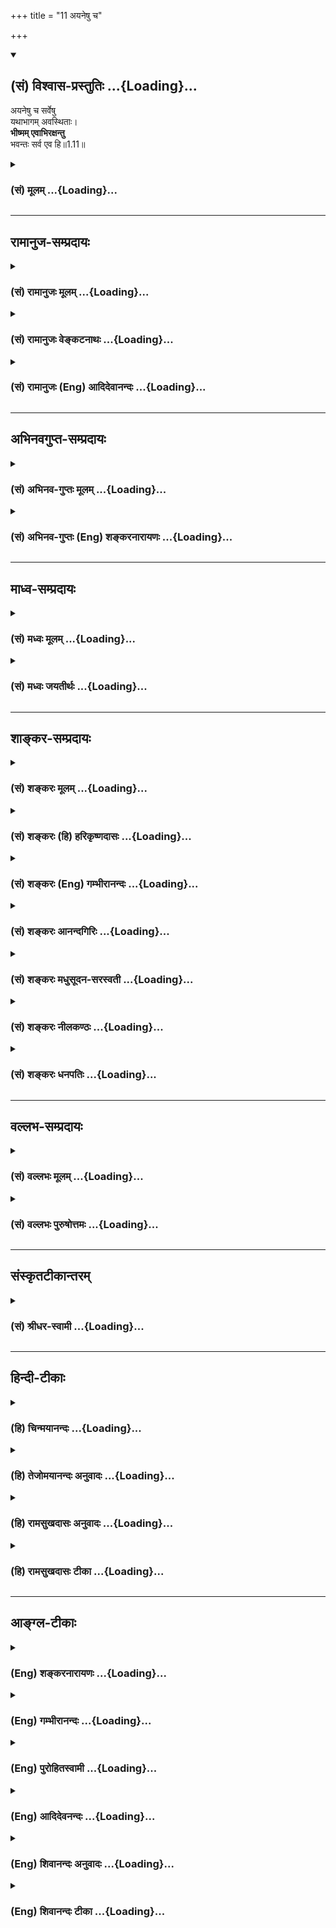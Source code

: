 +++
title = "11 अयनेषु च"

+++
<div class="js_include" newlevelforh1="2" title="(सं) विश्वास-प्रस्तुतिः" unfilled url="/mahAbhAratam/vyAsaH/shlokashaH/06-bhIShma-parva/03-bhagavad-gItA-parva/saMskRtam/vishvAsa-prastutiH/01_arjuna-viShAda-yogaH/11_ayaneShu_cha.md">
<details open><summary><h2>(सं) विश्वास-प्रस्तुतिः ...{Loading}...</h2></summary>

अयनेषु च सर्वेषु  
यथाभागम् अवस्थिताः।  
**भीष्मम् एवाभिरक्षन्तु**  
भवन्तः सर्व एव हि॥1.11॥
</details>
</div>
<div class="js_include collapsed" newlevelforh1="3" title="(सं) मूलम्" unfilled url="/mahAbhAratam/vyAsaH/shlokashaH/06-bhIShma-parva/03-bhagavad-gItA-parva/saMskRtam/mUlam/01_arjuna-viShAda-yogaH/11_ayaneShu_cha.md">
<details><summary><h3>(सं) मूलम् ...{Loading}...</h3></summary>

अयनेषु च सर्वेषु यथाभागमवस्थिताः।  
भीष्ममेवाभिरक्षन्तु भवन्तः सर्व एव हि।।1.11।।
</details>
</div>


_________________
## रामानुज-सम्प्रदायः
<div class="js_include collapsed" newlevelforh1="3" title="(सं) रामानुजः मूलम्" unfilled url="/mahAbhAratam/vyAsaH/shlokashaH/06-bhIShma-parva/03-bhagavad-gItA-parva/saMskRtam/rAmAnujaH/mUlam/01_arjuna-viShAda-yogaH/11_ayaneShu_cha.md">
<details><summary><h3>(सं) रामानुजः मूलम् ...{Loading}...</h3></summary>

१९-तमस्य टीका दृश्या।
</details>
</div>
<div class="js_include collapsed" newlevelforh1="3" title="(सं) रामानुजः वेङ्कटनाथः" unfilled url="/mahAbhAratam/vyAsaH/shlokashaH/06-bhIShma-parva/03-bhagavad-gItA-parva/saMskRtam/rAmAnujaH/venkaTanAthaH/01_arjuna-viShAda-yogaH/11_ayaneShu_cha.md">
<details><summary><h3>(सं) रामानुजः वेङ्कटनाथः ...{Loading}...</h3></summary>

।। 1.11।। एवं सुयोधन-विजय-बुभुत्सया कृतस्य प्रश्नस्य "यत्र योगेश्वरः" 18।78
इति साक्षाद् उत्तरं वक्ष्यन् तत्-प्रत्यायनार्थम् अखिलम् अवान्तर-वृत्तमपि सञ्जय
उवाच - दृष्ट्वेति। 

पाण्डवानीकं व्यूढं दृष्ट्वा इति सुयोधनस्य
धैर्य-भ्रंश-हेतुः। तद्-अधीनो धैर्य-भ्रंश-रूपोऽवस्थाविशेषः तु-शब्देन सूच्यते।
दृष्ट्वेत्य्-आदेर् अनुनादयन्न्-इत्य्-अन्तस्याव्यक्तांशं व्यञ्जयति - दुर्योधन
इत्य्-आदिना, अकथयत् रा.भा.1।19 इत्यन्तेन। 

संज्ञार्थं सम्यग्-ज्ञानार्थम्, संज्ञया परिसंख्यानार्थं वा। तत्र अन्तर्-विषण्णोऽभवत्
इत्य्-अन्तेन भीष्मम् एवाभिरक्षन्तु भवन्तः सर्व एव हि 1।11 इत्येतद्-अन्तं
व्याख्यातम्। 

अपर्याप्तं 1।10 इति श्लोकस्यायमर्थः तत् तस्मात् अस्माकं बलं
भीष्माभिरक्षितमपर्याप्तं परबलविजयाय नालम् इदं त्वेतेषां पाण्डवानां बलं
भीमाभिरक्षितं पर्याप्तमस्मद्बलविजयायालम् इति। नन्विदमनुपपन्नं तद्बलमिति
सामानाधिकरण्यप्रतीतिभङ्गायोगात् पूर्वत्र च परबलस्वबलयोः
सामर्थ्यासामर्थ्यहेतूपन्यासाभावात्। न च भीष्मद्रोणादिरक्षितं
स्वबलमयमसमर्थं मन्यते। प्रबलानामेव हि भीष्मद्रोणादीनां वधः सोपाधिकः। न
भेतव्यं महाराज म.भा.उ.प.55।1 इत्यादिषु च बहुशः स्वबलस्यैव सामर्थ्यं
दुर्योधनेनोपन्यस्तम्। न चेदानीं तद्विपरीतप्रतीतौ कारणमस्ति।
द्वितीयदिवसारम्भे च दुर्योधन एवं वक्ष्यति अपर्याप्तं तदस्माकं बलं
पार्थाभिरक्षितम्। पर्याप्तं त्विदमेतेषां बलं पार्थिवसत्तमाः म.भा.उ.प.
इति। तत्र चास्माकमपर्याप्तमित्येवान्वयः न पुनरस्माकं बलमिति। ततोऽत्रापि
तथैव वचनव्यक्तिरुचिता। तस्मात् पाठभेदेन व्यवहितान्वयेन वाक्यभेदेन
पदार्थभेदेन वा योजना स्यात्। तत्र भीमभीष्मशब्दयोर्विपर्यासात्पाठभेदः।
तथा च भीमाभिरक्षितं तद्बलमस्माकं अपर्याप्तमित्यन्वये सामानाधिकरण्यम्
तदिति विप्रकृष्टनिर्देशस्वारस्यम् दुर्योधनाभिप्रायाविरोधश्च सिद्ध्यति।
व्यवहितान्वयेऽप्ययमेवार्थः। द्विधा च व्यवहितान्वयोऽत्र शक्यः।
भीमाभिरक्षितभीष्माभिरक्षितयोर्विपर्यासादेकःअपर्याप्तं तत् ৷৷. पर्याप्तं
त्विदम् इत्यनयोर्विपर्यासाद्द्वितीयः। अर्थौचित्याय तु व्यवधानमात्रं
सह्यते।  
  
वाक्यभेदेऽप्येवं योजना अपर्याप्तं तदित्येका प्रतिज्ञा पर्याप्तं
त्विदमिति द्वितीया। अत्र को हेतुरिति शङ्कायां हेतुपरं वाक्यद्वयम्
अस्माकं बलं भीष्माभिरक्षितम् एतेषां बलं भीमाभिरक्षितमिति। अस्मद्बलस्य
प्रबलाधिष्ठितत्वात् परबलस्य च दुर्बलाधिष्ठितत्वादित्यर्थः। पदार्थभेदे
त्वेवं योजना पर्याप्तं पर्यापनं समापनम् पर्याप्तमिति कर्तरि क्तः
नाशनसमर्थमित्यर्थः। अपर्याप्तं नाशनासमर्थमित्यर्थः।
भीष्माभिरक्षितमस्माद्बलं तत् अपर्याप्तं नाशयितुं न शक्नोति। तत् इत्य
पाण्डवबलं कर्तृतया निर्दिश्यतेइदम् इति च स्वबल परबलपर्यापनकर्तृतया।
निष्ठायोगाच्च न कर्मणि षष्ठीप्राप्तिः यद्वा अपर्याप्तमपरिमितमित्यर्थः
पर्याप्तं परिमितमित्यर्थः स्वबलस्यैकादशाक्षौहिणीयुक्तत्वात् परबलस्य
सप्ताक्षौहिणी युक्तत्वाच्च। सर्वथा तावन्न स्वबलदौर्बल्यं परबलप्राबल्यं च
युद्धारम्भे दुर्योधनः प्रसञ्जयेदिति सोऽयं घण्टापथात्पाटच्चर
कुटीरप्रवेशः। तथाहि इह तावद्भीष्माभिरक्षितमित्येतत्प्रति शिरस्तया
भीमाभिरक्षितमिति केनाभिप्रायेण निर्दिश्यते न तावद्भीष्मवद्भीमस्यापि
सेनापतित्वेन धृष्टद्युम्नस्य तत्पतित्वेनोक्तत्वात्। नापि
भीष्मसमपौरुषत्वेन अत्यन्तविषमतया प्रसिद्धेः। यथोक्तं भीष्मेणैव शक्तोऽहं
धनुषैकेन निहन्तुं सर्वपाण्डवान्। यद्येषां न भवेद्गोप्ता विष्णुः
कारणपूरुषः म.भा. इति। नापि प्रतिबलाधीश्वरत्वेन धर्मसूनोस्तथात्वात्। नापि
परबलभटप्रधानत्वेन अर्जुनस्यैव तथा प्रसिद्धेः। अतो भीमस्य
समस्तधार्तराष्ट्रवधदीक्षितत्वात्तदुचितसाहसबलसहायादियुक्तत्वाच्च तस्य
विशेषतो निर्देशः। एवं सति तत्प्रतिशिरस्त्वेन भीष्मस्य निर्देशोऽपि
समस्तपाण्डुतनयसंरक्षणप्रवणत्वेन प्रतिपन्नत्वात्। अतः शत्रुभयसहायातिशङ्के
पदद्वयसूचिते इत्युक्तं भवति। यत्तूक्तं पूर्वत्र परबलस्वबलयोः
सामर्थ्यासामर्थ्यहेतुः  
  
कश्चिन्नोक्त इति तदप्यसमीक्षितवचनम्। उपक्रमे हि प्रथममेव
स्वबलाच्चतुरक्षौहिणीन्यूनापिमहतीं चमूम् 1।3 इति प्रतिचमूर्वर्णिता।
अनन्तरंधीमता 1।3 इत्यन्तेन प्रतिसेनापतिर्वर्णितः। तदनन्तरं चअत्र शूरा
महेष्वासाः 1।4 इत्यारभ्यसर्व एव महारथाः 1।6 इत्यन्तेन
दृष्टान्तीकृतभीमार्जुनाभ्यां सहासन्नविंशतिसङ्ख्याः पुरुषा
निरतिशयपौरुषतया वर्णिताः स्वपक्षे तु न चमूर्वर्णिता नापि सेनापतिः।
स्वबलप्रधानपरिसंख्याने च सप्त पुरुषा उपात्ताः
व्यतिरिक्तास्त्वाकृतिगणत्वेनअन्ये च बहवः शूराः इत्युक्ताःमदर्थे
त्यक्तजीविताः 1।9 इति चोक्तम् न तुमदर्थे जिगीषवः इति साभिसन्धिकत्वमेव
तेनापि प्रतिपाद्यत इति चेत् सत्यम्। तथापि वचनव्यक्तिप्रकार एवंविधः
अभिसन्धिद्योतनायापि हि त्यक्तजीवितत्ववचनं प्रतिभटानां बलीयस्त्वबुद्ध्यैव
भवति। अनन्तरं चतस्य सञ्जनयन्हर्षं कुरुवृद्धः पितामहः  
  

</details>
</div>
<div class="js_include collapsed" newlevelforh1="3" title="(सं) रामानुजः (Eng) आदिदेवानन्दः" unfilled url="/mahAbhAratam/vyAsaH/shlokashaH/06-bhIShma-parva/03-bhagavad-gItA-parva/saMskRtam/rAmAnujaH/english/AdidevAnandaH/01_arjuna-viShAda-yogaH/11_ayaneShu_cha.md">
<details><summary><h3>(सं) रामानुजः (Eng) आदिदेवानन्दः ...{Loading}...</h3></summary>

1.1 - 1.19 Dhrtarastra said - Sanjaya said Duryodhana, after viewing the forces of Pandavas protected by Bhima, and his own forces protected by Bhisma conveyed his views thus to Drona, his teacher, about the adeacy of Bhima's forces for conering the Kaurava forces and the inadeacy of his own forces for victory against the Pandava forces. He was grief-stricken within. Observing his (Duryodhana's) despondecny, Bhisma,
in order to cheer him, roared like a lion, and then blowing his conch,
made his side sound their conchs and kettle-drums, which made an uproar as a sign of victory. Then, having heard that great tumult, Arjuna and Sri Krsna the Lord of all lords, who was acting as the charioteer of Arjuna, sitting in their great chariot which was powerful enough to coner the three worlds; blew their divine conchs Srimad Pancajanya and Devadatta. Then, both Yudhisthira and Bhima blew their respective conchs separately. That tumult rent asunder the hearts of your sons, led by Duryodhana. The sons of Dhrtarastra then thought, 'Our cause is almost lost now itself.' So said Sanjaya to Dhrtarastra who was longing for their victory. Sanjaya said to Dhrtarastra: Then, seeing the Kauravas,
who were ready for battle, Arjuna, who had Hanuman, noted for his exploit of burning Lanka, as the emblem on his flag on his chariot,
directed his charioteer Sri Krsna, the Supreme Lord-who is overcome by parental love for those who take shelter in Him who is the treasure-house of knowledge, power, lordship, energy, potency and splendour, whose sportive delight brings about the origin, sustentation and dissolution of the entire cosmos at His will, who is the Lord of the senses, who controls in all ways the senses inner and outer of all,
superior and inferior - by saying, 'Station my chariot in an appropriate place in order that I may see exactly my enemies who are eager for battle.'

</details>
</div>


_________________
## अभिनवगुप्त-सम्प्रदायः
<div class="js_include collapsed" newlevelforh1="3" title="(सं) अभिनव-गुप्तः मूलम्" unfilled url="/mahAbhAratam/vyAsaH/shlokashaH/06-bhIShma-parva/03-bhagavad-gItA-parva/saMskRtam/abhinava-guptaH/mUlam/01_arjuna-viShAda-yogaH/11_ayaneShu_cha.md">
<details><summary><h3>(सं) अभिनव-गुप्तः मूलम् ...{Loading}...</h3></summary>

।।1.11।। अयनेषु इति अयनानि वीययः।  

</details>
</div>
<div class="js_include collapsed" newlevelforh1="3" title="(सं) अभिनव-गुप्तः (Eng) शङ्करनारायणः" unfilled url="/mahAbhAratam/vyAsaH/shlokashaH/06-bhIShma-parva/03-bhagavad-gItA-parva/saMskRtam/abhinava-guptaH/english/shankaranArAyaNaH/01_arjuna-viShAda-yogaH/11_ayaneShu_cha.md">
<details><summary><h3>(सं) अभिनव-गुप्तः (Eng) शङ्करनारायणः ...{Loading}...</h3></summary>

1.11 Ayanesu etc. Paths : rows.

</details>
</div>


_________________
## माध्व-सम्प्रदायः
<div class="js_include collapsed" newlevelforh1="3" title="(सं) मध्वः मूलम्" unfilled url="/mahAbhAratam/vyAsaH/shlokashaH/06-bhIShma-parva/03-bhagavad-gItA-parva/saMskRtam/madhvaH/mUlam/01_arjuna-viShAda-yogaH/11_ayaneShu_cha.md">
<details><summary><h3>(सं) मध्वः मूलम् ...{Loading}...</h3></summary>

  
  
।।1.11।। Sri Madhvacharya did not comment on this sloka. The commentary
starts from 2.11.  
  

</details>
</div>
<div class="js_include collapsed" newlevelforh1="3" title="(सं) मध्वः जयतीर्थः" unfilled url="/mahAbhAratam/vyAsaH/shlokashaH/06-bhIShma-parva/03-bhagavad-gItA-parva/saMskRtam/madhvaH/jayatIrthaH/01_arjuna-viShAda-yogaH/11_ayaneShu_cha.md">
<details><summary><h3>(सं) मध्वः जयतीर्थः ...{Loading}...</h3></summary>

  
  
।।1.11।। Sri Jayatirtha did not comment on this sloka. The commentary
starts from 2.11.  
  

</details>
</div>


_________________
## शाङ्कर-सम्प्रदायः
<div class="js_include collapsed" newlevelforh1="3" title="(सं) शङ्करः मूलम्" unfilled url="/mahAbhAratam/vyAsaH/shlokashaH/06-bhIShma-parva/03-bhagavad-gItA-parva/saMskRtam/shankaraH/mUlam/01_arjuna-viShAda-yogaH/11_ayaneShu_cha.md">
<details><summary><h3>(सं) शङ्करः मूलम् ...{Loading}...</h3></summary>

1.11 Sri Sankaracharya did not comment on this sloka. The commentary
starts from 2.10.  
  

</details>
</div>
<div class="js_include collapsed" newlevelforh1="3" title="(सं) शङ्करः (हि) हरिकृष्णदासः" unfilled url="/mahAbhAratam/vyAsaH/shlokashaH/06-bhIShma-parva/03-bhagavad-gItA-parva/saMskRtam/shankaraH/hindI/harikRShNadAsaH/01_arjuna-viShAda-yogaH/11_ayaneShu_cha.md">
<details><summary><h3>(सं) शङ्करः (हि) हरिकृष्णदासः ...{Loading}...</h3></summary>

।।1.11।। Sri Sankaracharya did not comment on this sloka.  
  

</details>
</div>
<div class="js_include collapsed" newlevelforh1="3" title="(सं) शङ्करः (Eng) गम्भीरानन्दः" unfilled url="/mahAbhAratam/vyAsaH/shlokashaH/06-bhIShma-parva/03-bhagavad-gItA-parva/saMskRtam/shankaraH/english/gambhIrAnandaH/01_arjuna-viShAda-yogaH/11_ayaneShu_cha.md">
<details><summary><h3>(सं) शङ्करः (Eng) गम्भीरानन्दः ...{Loading}...</h3></summary>

1.11 Sri Sankaracharya did not comment on this sloka. The commentary
starts from 2.10.

</details>
</div>
<div class="js_include collapsed" newlevelforh1="3" title="(सं) शङ्करः आनन्दगिरिः" unfilled url="/mahAbhAratam/vyAsaH/shlokashaH/06-bhIShma-parva/03-bhagavad-gItA-parva/saMskRtam/shankaraH/AnandagiriH/01_arjuna-viShAda-yogaH/11_ayaneShu_cha.md">
<details><summary><h3>(सं) शङ्करः आनन्दगिरिः ...{Loading}...</h3></summary>

।।1.11।। स्वकीयबलस्य भीष्माधिष्ठितत्वेन बलिष्ठत्वमुक्त्वा भीष्मशेषत्वेन
तदनुगुणत्वं द्रोणादीनां प्रार्थयते **अयनेष्विति।** कर्तव्यविशेषद्योती
चशब्दः। समरसमारम्भसमये योधानां यथाप्रधानं युद्धभूमौ
पूर्वापरादिदिग्विभागेनावस्थितिस्थानानि नियम्यन्ते
तान्यत्रायनान्युच्यन्ते सेनापतिश्च सर्वसैन्यमधिष्ठाय मध्ये तिष्ठति तेषु
सर्वेषु प्रक्लृप्तं प्रविभागमप्रत्याख्याय भवानश्वत्थामा
कर्णश्चेत्येवमादयो भवन्तः सर्वेऽवस्थिताः सन्तो भीष्ममेव सेनापतिं सर्वतो
रक्षन्तु तस्य हि रक्षणे सर्वमस्मदीयं बलं रक्षितं स्यात्
परबलनिवृत्त्यर्थत्वेन तस्यास्माभी रक्षितत्वादित्यर्थः।  

</details>
</div>
<div class="js_include collapsed" newlevelforh1="3" title="(सं) शङ्करः मधुसूदन-सरस्वती" unfilled url="/mahAbhAratam/vyAsaH/shlokashaH/06-bhIShma-parva/03-bhagavad-gItA-parva/saMskRtam/shankaraH/madhusUdana-sarasvatI/01_arjuna-viShAda-yogaH/11_ayaneShu_cha.md">
<details><summary><h3>(सं) शङ्करः मधुसूदन-सरस्वती ...{Loading}...</h3></summary>

।।1.11।। समरसभारम्भसमये योधानां यथाप्रधानं युद्धभूमौ
पूर्वापरादिदिग्विभागेनावस्थितिस्थानानि यानि नियम्यन्ते
तान्यत्रायनान्युच्यन्ते। सेनापतिश्च सर्वसैन्यमधिष्ठाय मध्ये तिष्ठति।
तत्रैवंसति यथाभागं विभक्तां स्वां स्वां रणभूमिमपरित्यज्यावस्थिताः सन्तो
भवन्तः सर्वेऽपि युद्धाभिनिवेशात्पुरतः पृष्ठतः पार्श्वतश्चानिरीक्षमाणं
भीष्मं सेनापतिमेव  
  
रक्षन्तु। भीष्मे हि सेनापतौ रक्षिते तत्प्रसादादेव सर्वं सुरक्षितं
भविष्यतीत्यभिप्रायः।  
  

</details>
</div>
<div class="js_include collapsed" newlevelforh1="3" title="(सं) शङ्करः नीलकण्ठः" unfilled url="/mahAbhAratam/vyAsaH/shlokashaH/06-bhIShma-parva/03-bhagavad-gItA-parva/saMskRtam/shankaraH/nIlakaNThaH/01_arjuna-viShAda-yogaH/11_ayaneShu_cha.md">
<details><summary><h3>(सं) शङ्करः नीलकण्ठः ...{Loading}...</h3></summary>

।।1.11।। अयनेषु व्यूहरचनया स्थिते सैन्ये प्रवेशमार्गेषु स्वे स्वे स्थाने
स्थिता यूयं मध्यस्थं भीष्ममेवाभिरक्षन्तु। अस्य सेनापतेश्चाञ्चल्ये
सर्वापि सेना आकुलीभवेत्। तत्स्थैर्ये स्थिरा च भवेदतः स एव रक्ष्य
इत्यर्थः।  
  

</details>
</div>
<div class="js_include collapsed" newlevelforh1="3" title="(सं) शङ्करः धनपतिः" unfilled url="/mahAbhAratam/vyAsaH/shlokashaH/06-bhIShma-parva/03-bhagavad-gItA-parva/saMskRtam/shankaraH/dhanapatiH/01_arjuna-viShAda-yogaH/11_ayaneShu_cha.md">
<details><summary><h3>(सं) शङ्करः धनपतिः ...{Loading}...</h3></summary>

।।1.11।। तस्माद्भीष्ममेव सेनापतिं गुणभूता भवन्तो रक्षन्त्विति प्रार्थयते
**अयनेष्विति।** संग्रामप्रारम्भे योधानां यथाप्रधानं संख्ये
पूर्वपरादिविभागेन नियतेष्ववस्थितिस्थानेष्वयनेषु। तुना कर्तव्यविशेषो
द्योत्यते। यथाभागं विभागेन प्राप्तं स्वस्थानमवस्थिताः सावधानतया स्थिताः
सर्व एव भवन्तः सर्वसैन्यमधिष्ठाय मध्ये स्थितं युद्धे व्यग्रं सेनापतिं
भीष्ममेवाभि समन्ताद्रक्षन्तु परबलनिवृत्त्यर्थमस्माभिस्तस्मिन्नक्षिते
सर्वमस्मदीयं रक्षितं स्यादित्यर्थः।  

</details>
</div>


_________________
## वल्लभ-सम्प्रदायः
<div class="js_include collapsed" newlevelforh1="3" title="(सं) वल्लभः मूलम्" unfilled url="/mahAbhAratam/vyAsaH/shlokashaH/06-bhIShma-parva/03-bhagavad-gItA-parva/saMskRtam/vallabhaH/mUlam/01_arjuna-viShAda-yogaH/11_ayaneShu_cha.md">
<details><summary><h3>(सं) वल्लभः मूलम् ...{Loading}...</h3></summary>

।।1.2 1.11।। दुर्योधनोऽपि वृकोदरादिभी रक्षितं पाण्डवानां बलं
भीष्माभिरक्षितं स्वीयं च बलं विलोक्य आत्मजविजये तद्बलस्य पर्याप्ततां
आत्मबलस्य तद्बिजयेऽपर्याप्ततां च आचार्ये निवेद्यान्तरेव विष्ण्णोऽभूत्।  

</details>
</div>
<div class="js_include collapsed" newlevelforh1="3" title="(सं) वल्लभः पुरुषोत्तमः" unfilled url="/mahAbhAratam/vyAsaH/shlokashaH/06-bhIShma-parva/03-bhagavad-gItA-parva/saMskRtam/vallabhaH/puruShottamaH/01_arjuna-viShAda-yogaH/11_ayaneShu_cha.md">
<details><summary><h3>(सं) वल्लभः पुरुषोत्तमः ...{Loading}...</h3></summary>

  
  
।।1.11।। एवं सति किं कर्त्तव्यमित्याकाङ्क्षायामाह अयनेषु चेति।
व्यूहप्रवेशमार्गेषु यथाभागं विभक्ताः स्वस्वस्थाने स्थिता भवन्तः सर्व एव
भीष्ममेवाभितः सर्वतः रक्षन्तु। यतोऽस्माकं बलं भीष्मरक्षितमेव। चकारेण
व्यूहप्रवेशमार्गात् परस्थानेऽपि स्थितैरिदमपि ज्ञापितम्।
एवकारेणास्मदादिरक्षा कार्येति ज्ञापितम्। हीति युक्तत्वम्।  
  
  
  

</details>
</div>


_________________
## संस्कृतटीकान्तरम्
<div class="js_include collapsed" newlevelforh1="3" title="(सं) श्रीधर-स्वामी" unfilled url="/mahAbhAratam/vyAsaH/shlokashaH/06-bhIShma-parva/03-bhagavad-gItA-parva/saMskRtam/shrIdhara-svAmI/01_arjuna-viShAda-yogaH/11_ayaneShu_cha.md">
<details><summary><h3>(सं) श्रीधर-स्वामी ...{Loading}...</h3></summary>

**।।1.11।।** तस्माद्भवद्भिरेवं वर्तितव्यमित्याह **अयनेष्विति।**
अयनेषु व्यूहप्रवेशमार्गेषु यथाभागं विभक्तां स्वां स्वां
रणभूमिमपरित्यज्यावस्थिताः सन्तः सर्वे भीष्ममेवाभितो रक्षन्तु
यथाऽन्यैर्युध्यमानः पृष्ठतः कैश्चिन्न हन्येत तथा रक्षन्तु।
भीष्मबलेनैवास्माकं जीवितमिति भावः।  
  

</details>
</div>


_________________
## हिन्दी-टीकाः
<div class="js_include collapsed" newlevelforh1="3" title="(हि) चिन्मयानन्दः" unfilled url="/mahAbhAratam/vyAsaH/shlokashaH/06-bhIShma-parva/03-bhagavad-gItA-parva/hindI/chinmayAnandaH/01_arjuna-viShAda-yogaH/11_ayaneShu_cha.md">
<details><summary><h3>(हि) चिन्मयानन्दः ...{Loading}...</h3></summary>

।।1.11।। इतने समय निरन्तर अकेले ही बोलने और उभय पक्ष की सार्मथ्य को
तौलने के पश्चात युद्धतत्पर दुर्योधन में स्थित राजा अपने मन की सघन निराशा
के मेघखण्डों को भेदकर सेना को आदेश देना प्रारम्भ करता है। उसका आदेश है
कि सभी योद्धा एवं नायक स्वस्थान पर रहकर अनुशासनपूर्वक युद्ध करें और साथ
ही भीष्म पितामह को सुरक्षित रखने का प्रयत्न करें। उसे इस बात की आशंका है
कि सुदूर राज्यों से आये हुये राजा एवं जनजातियों के नायक यदि इधरउधर बिखर
गये तो विजय मिलना कठिन है। संगठित रूप से सब मोर्चों पर एक ही समय आक्रमण
करना किसी भी सेना की सफलता का मेरुदण्ड है। इसलिये एक सही प्रकार की
रणनीति अपनाते हुये वह सबको आदेश देता है कि विभिन्न स्थानों पर रहते हुये
भी सब भीष्माचार्य का रक्षण करें।  

</details>
</div>
<div class="js_include collapsed" newlevelforh1="3" title="(हि) तेजोमयानन्दः अनुवादः" unfilled url="/mahAbhAratam/vyAsaH/shlokashaH/06-bhIShma-parva/03-bhagavad-gItA-parva/hindI/tejomayAnandaH/anuvAdaH/01_arjuna-viShAda-yogaH/11_ayaneShu_cha.md">
<details><summary><h3>(हि) तेजोमयानन्दः अनुवादः ...{Loading}...</h3></summary>

।।1.11।। विभिन्न मोर्चों पर अपने-अपने स्थान पर स्थित रहते हुए आप सब लोग
भीष्म पितामह की ही सब ओर से रक्षा करें।

</details>
</div>
<div class="js_include collapsed" newlevelforh1="3" title="(हि) रामसुखदासः अनुवादः" unfilled url="/mahAbhAratam/vyAsaH/shlokashaH/06-bhIShma-parva/03-bhagavad-gItA-parva/hindI/rAmasukhadAsaH/anuvAdaH/01_arjuna-viShAda-yogaH/11_ayaneShu_cha.md">
<details><summary><h3>(हि) रामसुखदासः अनुवादः ...{Loading}...</h3></summary>

।।1.11।। आप सब-के-सब लोग सभी मोर्चों पर अपनी-अपनी जगह दृढ़ता से स्थित
रहते हुए ही पितामह भीष्म की चारों ओर से रक्षा करें।

</details>
</div>
<div class="js_include collapsed" newlevelforh1="3" title="(हि) रामसुखदासः टीका" unfilled url="/mahAbhAratam/vyAsaH/shlokashaH/06-bhIShma-parva/03-bhagavad-gItA-parva/hindI/rAmasukhadAsaH/TIkA/01_arjuna-viShAda-yogaH/11_ayaneShu_cha.md">
<details><summary><h3>(हि) रामसुखदासः टीका ...{Loading}...</h3></summary>

1.11।।***व्याख्या--*'अयनेषु च सर्वेषु ৷৷. भवन्तः सर्व एव
हि'--**जिन-जिन मोर्चोंपर आपकी नियुक्ति कर दी गयी है, आप सभी योद्धालोग
उन्हीं मोर्चोंपर दृढ़तासे स्थित रहते हुए सब तरफसे, सब प्रकारसे भीष्मजीकी
रक्षा करें।  
भीष्मजीकी सब ओरसे रक्षा करें--यह कहकर दुर्योधन भीष्मजीको भीतरसे अपने
पक्षमें लाना चाहता है। ऐसा कहनेका दूसरा भाव यह है कि जब भीष्मजी युद्ध
करें, तब किसी भी व्यूहद्वारसे शिखण्डी उनके सामने न आ जाय--इसका आपलोग
खयाल रखें। अगर शिखण्डी उनके सामने आ जायगा, तो भीष्मजी उसपर शस्त्रास्त्र
नहीं चलायेंगे। कारण कि शिखण्डी पहले जन्ममें भी स्त्री था, और इस जन्ममें
भी पहले स्त्री था पीछे पुरुष बना है। इसलिये भीष्मजी इसको स्त्री ही समझते
हैं और उन्होंने शिखण्डीसे युद्ध न करनेकी प्रतिज्ञा कर रखी है। यह शिखण्डी
शङ्करके वरदानसे भीष्मजीको मारनेके लिये ही पैदा हुआ है। अतः जब शिखण्डीसे
भीष्मजीकी रक्षा हो जायगी, तो फिर वे सबको मार देंगे, जिससे निश्चित ही
हमारी विजय होगी। इस बातको लेकर दुर्योधन सभी महारथियोंसे भीष्मजीकी रक्षा
करनेके लिये कह रहा है।

</details>
</div>


_________________
## आङ्ग्ल-टीकाः
<div class="js_include collapsed" newlevelforh1="3" title="(Eng) शङ्करनारायणः" unfilled url="/mahAbhAratam/vyAsaH/shlokashaH/06-bhIShma-parva/03-bhagavad-gItA-parva/english/shankaranArAyaNaH/01_arjuna-viShAda-yogaH/11_ayaneShu_cha.md">
<details><summary><h3>(Eng) शङ्करनारायणः ...{Loading}...</h3></summary>

1.11. Stationed firmly in all \[your\] respective paths, every one of you without exception should guard Bhisma, above all.

</details>
</div>
<div class="js_include collapsed" newlevelforh1="3" title="(Eng) गम्भीरानन्दः" unfilled url="/mahAbhAratam/vyAsaH/shlokashaH/06-bhIShma-parva/03-bhagavad-gItA-parva/english/gambhIrAnandaH/01_arjuna-viShAda-yogaH/11_ayaneShu_cha.md">
<details><summary><h3>(Eng) गम्भीरानन्दः ...{Loading}...</h3></summary>

1.11 However, venerable sirs, all of you without exception, while occupying all the positions in the different directions as alloted (to you respectively), please fully protect Bhisma in particular.

</details>
</div>
<div class="js_include collapsed" newlevelforh1="3" title="(Eng) पुरोहितस्वामी" unfilled url="/mahAbhAratam/vyAsaH/shlokashaH/06-bhIShma-parva/03-bhagavad-gItA-parva/english/purohitasvAmI/01_arjuna-viShAda-yogaH/11_ayaneShu_cha.md">
<details><summary><h3>(Eng) पुरोहितस्वामी ...{Loading}...</h3></summary>

1.11 Therefore in the rank and file, let stand firm in their posts,
according to battalions; and all you generals about Bheeshma.

</details>
</div>
<div class="js_include collapsed" newlevelforh1="3" title="(Eng) आदिदेवनन्दः" unfilled url="/mahAbhAratam/vyAsaH/shlokashaH/06-bhIShma-parva/03-bhagavad-gItA-parva/english/AdidevanandaH/01_arjuna-viShAda-yogaH/11_ayaneShu_cha.md">
<details><summary><h3>(Eng) आदिदेवनन्दः ...{Loading}...</h3></summary>

1.11 Therefore all of you taking your places firmly in your respective divisions, guard Bhisma at all cost.

</details>
</div>
<div class="js_include collapsed" newlevelforh1="3" title="(Eng) शिवानन्दः अनुवादः" unfilled url="/mahAbhAratam/vyAsaH/shlokashaH/06-bhIShma-parva/03-bhagavad-gItA-parva/english/shivAnandaH/anuvAdaH/01_arjuna-viShAda-yogaH/11_ayaneShu_cha.md">
<details><summary><h3>(Eng) शिवानन्दः अनुवादः ...{Loading}...</h3></summary>

1.11. "Therefore do ye all, stationed in your respective positions, in the several divisions of the army, protect Bhishma alone."

</details>
</div>
<div class="js_include collapsed" newlevelforh1="3" title="(Eng) शिवानन्दः टीका" unfilled url="/mahAbhAratam/vyAsaH/shlokashaH/06-bhIShma-parva/03-bhagavad-gItA-parva/english/shivAnandaH/TIkA/01_arjuna-viShAda-yogaH/11_ayaneShu_cha.md">
<details><summary><h3>(Eng) शिवानन्दः टीका ...{Loading}...</h3></summary>

1.11 अयनेषु in the arrays (of the army); च and; सर्वेषु in all; यथाभागम्
according to division; अवस्थिताः being stationed; भीष्मम् Bhishma; एव
alone; अभिरक्षन्तु protect; भवन्तः ye; सर्वे all; एव even; हि indeed.No Commentary.

</details>
</div>
